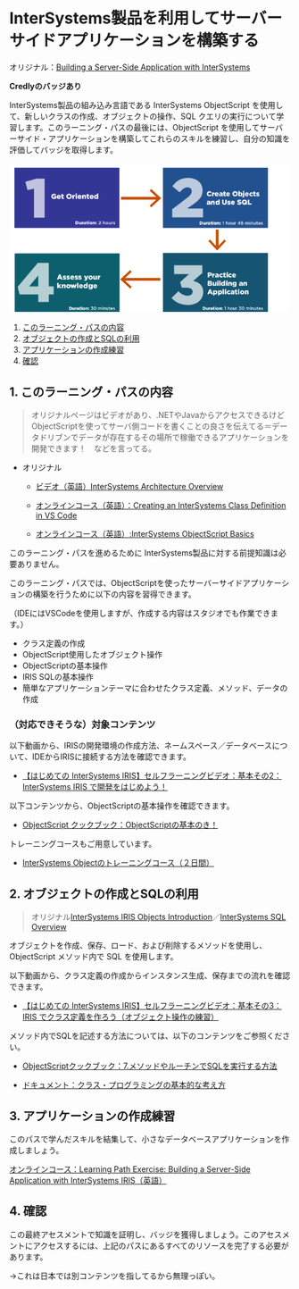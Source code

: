# InterSystems製品を利用してサーバーサイドアプリケーションを構築する

オリジナル：[Building a Server-Side Application with InterSystems](https://learning.intersystems.com/course/view.php?id=2369)

**Credlyのバッジあり**

InterSystems製品の組み込み言語である InterSystems ObjectScript を使用して、新しいクラスの作成、オブジェクトの操作、SQL クエリの実行について学習します。このラーニング・パスの最後には、ObjectScript を使用してサーバーサイド・アプリケーションを構築してこれらのスキルを練習し、自分の知識を評価してバッジを取得します。

![](/assets/BuidlingServerSideApp.png)

1. [このラーニング・パスの内容](#1-このラーニング・パスの内容)
2. [オブジェクトの作成とSQLの利用](#2-オブジェクトの作成とsqlの利用)
3. [アプリケーションの作成練習](#3-アプリケーションの作成練習)
4. [確認](#4-確認)

## 1. このラーニング・パスの内容

>オリジナルページはビデオがあり、.NETやJavaからアクセスできるけどObjectScriptを使ってサーバ側コードを書くことの良さを伝えてる＝データドリブンでデータが存在するその場所で稼働できるアプリケーションを開発できます！　などを言ってる。

- オリジナル
    - [ビデオ（英語）InterSystems Architecture Overview](https://learning.intersystems.com/course/view.php?name=Architecture%20Overview)

    - [オンラインコース（英語）：Creating an InterSystems Class Definition in VS Code](https://learning.intersystems.com/course/view.php?name=IRIS%20Class)

    - [オンラインコース（英語）:InterSystems ObjectScript Basics](https://learning.intersystems.com/course/view.php?name=Cach%C3%A9%20ObjectScript%20Basics)



このラーニング・パスを進めるために InterSystems製品に対する前提知識は必要ありません。

このラーニング・パスでは、ObjectScriptを使ったサーバーサイドアプリケーションの構築を行うために以下の内容を習得できます。

（IDEにはVSCodeを使用しますが、作成する内容はスタジオでも作業できます。）

- クラス定義の作成
- ObjectScript使用したオブジェクト操作
- ObjectScriptの基本操作
- IRIS SQLの基本操作
- 簡単なアプリケーションテーマに合わせたクラス定義、メソッド、データの作成

### （対応できそうな）対象コンテンツ

以下動画から、IRISの開発環境の作成方法、ネームスペース／データベースについて、IDEからIRISに接続する方法を確認できます。
- [【はじめての InterSystems IRIS】セルフラーニングビデオ：基本その2：InterSystems IRIS で開発をはじめよう！](https://jp.community.intersystems.com/node/478601)

以下コンテンツから、ObjectScriptの基本操作を確認できます。
- [ObjectScript クックブック：ObjectScriptの基本のき！](https://github.com/Intersystems-jp/ObjectScriptCookBook/blob/master/Basic.md)

トレーニングコースもご用意しています。
- [InterSystems Objectのトレーニングコース（２日間）](https://www.intersystems.com/jp/intersystems-object/)

## 2. オブジェクトの作成とSQLの利用
> オリジナル[InterSystems IRIS Objects Introduction](https://learning.intersystems.com/enrol/index.php?id=2225)／[InterSystems SQL Overview](https://learning.intersystems.com/enrol/index.php?id=960)

オブジェクトを作成、保存、ロード、および削除するメソッドを使用し、ObjectScript メソッド内で SQL を使用します。

以下動画から、クラス定義の作成からインスタンス生成、保存までの流れを確認できます。
- [【はじめての InterSystems IRIS】セルフラーニングビデオ：基本その3：IRIS でクラス定義を作ろう（オブジェクト操作の練習）](https://jp.community.intersystems.com/node/478606)


メソッド内でSQLを記述する方法については、以下のコンテンツをご参照ください。

- [ObjectScriptクックブック：7.メソッドやルーチンでSQLを実行する方法](https://github.com/Intersystems-jp/ObjectScriptCookBook/blob/master/Basic.md#7-%E3%83%A1%E3%82%BD%E3%83%83%E3%83%89%E3%82%84%E3%83%AB%E3%83%BC%E3%83%81%E3%83%B3%E3%81%A7sql%E3%82%92%E5%AE%9F%E8%A1%8C%E3%81%99%E3%82%8B%E6%96%B9%E6%B3%95)


- [ドキュメント：クラス・プログラミングの基本的な考え方](https://docs.intersystems.com/irislatestj/csp/docbook/DocBook.UI.Page.cls?KEY=GOBJ_intro)

## 3. アプリケーションの作成練習
このパスで学んだスキルを結集して、小さなデータベースアプリケーションを作成しましょう。

[オンラインコース：Learning Path Exercise: Building a Server-Side Application with InterSystems IRIS（英語）](https://learning.intersystems.com/course/view.php?name=Server-Side%20Application%20Exercise)

## 4. 確認
この最終アセスメントで知識を証明し、バッジを獲得しましょう。このアセスメントにアクセスするには、上記のパスにあるすべてのリソースを完了する必要があります。

→これは日本では別コンテンツを指してるから無理っぽい。
